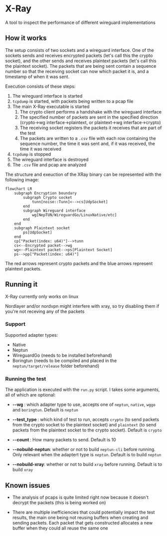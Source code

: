 # X-Ray

A tool to inspect the performance of different wireguard implementations

## How it works

The setup consists of two sockets and a wireguard interface. One of the sockets sends and receives encrypted packets (let's call this the crypto socket), and the other sends and receives plaintext packets (let's call this the plaintext socket). The packets that are being sent contain a sequence number so that the receiving socket can now which packet it is, and a timestamp of when it was sent. 

Execution consists of these steps:
1. The wireguard interface is started
2. `tcpdump` is started, with packets being written to a pcap file
3. The main X-Ray executable is started
    1. The crypto client performs a handshake with the wireguard interface
    2. The specified number of packets are sent in the specified direction (crypto->wg interface->plaintext, or plaintext->wg interface->crypto)
    3. The receiving socket registers the packets it receives that are part of the test
    4. The packets are written to a `.csv` file with each row containing the sequence number, the time it was sent and, if it was received, the time it was received
4. `tcpdump` is stopped
5. The wireguard interface is destroyed
6. The `.csv` file and pcap are analyzed

The structure and exeuction of the XRay binary can be represented with the following image:

```mermaid
flowchart LR
    subgraph Encryption boundary
        subgraph Crypto socket
            tunn[noise::Tunn]<-->cs[UdpSocket]
        end
        subgraph Wireguard interface
            wg[NepTUN/WireguardGo/LinuxNative/etc]
        end
    end
    subgraph Plaintext socket
        ps[UdpSocket]
    end
    cp["Packet(index: u64)"]-->tunn
    cs<--Encrypted packet-->wg
    wg<--Plaintext packet-->ps[Plaintext Socket]
    ps-->pp["Packet(index: u64)"]
```

The red arrows represent crypto packets and the blue arrows represent plaintext packets.

## Running it

X-Ray currently only works on linux

Nordlayer and/or nordvpn might interfere with xray, so try disabling them if you're not receving any of the packets

### Support

Supported adapter types:
- Native
- Neptun
- WireguardGo (needs to be installed beforehand)
- Boringtun (needs to be compiled and placed in the `neptun/target/release` folder beforehand)

### Running the test

The application is executed with the `run.py` script. I takes some arguments, all of which are optional:

- **--wg <adapter type>**: which adapter type to use, accepts one of `neptun`, `native`, `wggo` and `boringtun`. Default is `neptun`

- **--test_type <test type>**: which kind of test to run, accepts `crypto` (to send packets from the crypto socket to the plaintext socket) and `plaintext` (to send packets from the plaintext socket to the crypto socket). Default is `crypto`

- **--count <number of packets>**: How many packets to send. Default is 10

- **--nobuild-neptun**: whether or not to build `neptun-cli` before running. Only relevant when the adaptert type is `neptun`. Default is to build `neptun`

- **--nobuild-xray**: whether or not to build `xray` before running. Default is to build `xray`

## Known issues

- The analysis of pcaps is quite limited right now because it doesn't decrypt the packets (this is being worked on)

- There are multiple inefficiencies that could potentially impact the test results, the main one being not reusing buffers when creating and sending packets. Each packet that gets constructed allocates a new buffer when they could all reuse the same one
